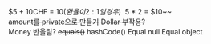 $5 + 10CHF = $10(환율이 2:1일 경우)  
~~$5 * 2 = $10~~  
~~amount를 private으로 만들기~~
~~Dollar 부작용?~~  
Money 반올림?
~~equals()~~
hashCode()
Equal null
Equal object
